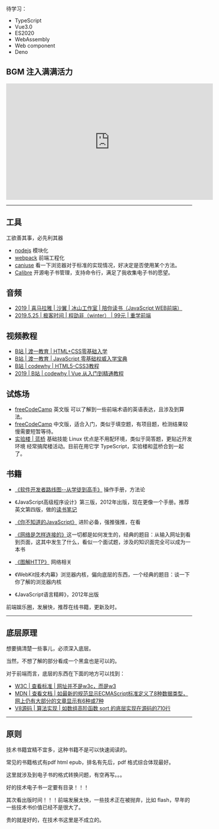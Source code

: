 
待学习：
- TypeScript
- Vue3.0
- ES2020
- WebAssembly
- Web component
- Deno

## BGM 注入满满活力
<iframe width="560" height="315" src="https://www.youtube.com/embed/videoseries?list=PLm1hJGu_QzR2IVyk3Lc_mbT5vxcyUt339" frameborder="0" allow="accelerometer; autoplay; encrypted-media; gyroscope; picture-in-picture" allowfullscreen></iframe>

---
## 工具
工欲善其事，必先利其器
- [nodejs](https://nodejs.org/zh-cn/) 模块化
- [webpack](https://webpack.js.org/) 前端工程化
- [caniuse](https://caniuse.com/) 看一下浏览器对于标准的实现情况，好决定是否使用某个方法。
- [Calibre](https://calibre-ebook.com/) 开源电子书管理，支持命令行，满足了我收集电子书的愿望。


## 音频
- [2019 | 喜马拉雅 | 沙翼 | 冰山工作室 | 陪你读书（JavaScript WEB前端）](https://www.ximalaya.com/jiaoyu/3740790)
- [2019.5.25 | 极客时间 | 程劭非（winter） | 99元 | 重学前端](https://time.geekbang.org/column/intro/100023201)

## 视频教程
- [B站 | 渡一教育 | HTML+CSS零基础入学](https://www.bilibili.com/video/BV1ZE41177b6)
- [B站 | 渡一教育 | JavaScript 零基础权威入学宝典](https://www.bilibili.com/video/BV1f4411R7M5)
- [B站 | codewhy | HTML5-CSS3教程](https://www.bilibili.com/video/BV1F7411776X)
- [2019 | B站 | codewhy | Vue 从入门到精通教程](https://www.bilibili.com/video/BV17j411f74d)


## 试炼场
- [freeCodeCamp](https://www.freecodecamp.org/) 英文版 可以了解到一些前端术语的英语表达，且涉及到算法。
- [freeCodeCamp](https://www.freecodecamp.one/) 中文版，适合入门，类似于填空题，有项目题，检测结果较慢需要短暂等待。
- [实验楼 | 蓝桥](https://www.lanqiao.cn/users/550342/) 基础技能 Linux 优点是不用配环境，类似于简答题，更贴近开发环境
经常搞爬楼活动。目前在用它学 TypeScript，实验楼和蓝桥合到一起了。


## 书籍 

- [《软件开发者路线图--从学徒到高手》](https://weread.qq.com/web/reader/9b9320c0597ce69b9770aa4) 操作手册，方法论
- 《JavaScript高级程序设计》第三版，2012年出版，现在更像一个手册。推荐英文第四版，做的[读书笔记](../the-note-of-professional-javascript-for-web-developers)
- [《你不知道的JavaScript》](https://github.com/getify/You-Dont-Know-JS) 进阶必备，强推强推，在看
- [《网络是怎样连接的》](https://weread.qq.com/web/reader/6f932ec05dd9eb6f96f14b9)这一切都是如何发生的，经典的题目：从输入网址到看到页面，这其中发生了什么，看似一个面试题，涉及的知识面完全可以成为一本书
- [《图解HTTP》](https://weread.qq.com/web/reader/3da32b505dd9f43da9a1aca) 网络相关
- 《WebKit技术内幕》浏览器内核，偏向底层的东西，一个经典的题目：谈一下你了解的浏览器内核

- 《JavaScript语言精粹》，2012年出版

前端娱乐圈，发展快，推荐在线书籍，更新及时。


---


## 底层原理 
想要搞清楚一些事儿，必须深入底层。

当然，不想了解的部分看成一个黑盒也是可以的。

对于前端而言，底层的东西在下面的地方可以找到：
- [W3C | 查看标准 | 网址并不是w3c，而是w3](https://www.w3.org/)
- [MDN | 查看文档 | 如最新的规范显示ECMAScript标准定义了8种数据类型，网上仍有大部分的文章显示有6种或7种](https://developer.mozilla.org/)
- [V8源码 | 算法实现 | 如数组高阶函数 sort 的底层实现在源码的710行](https://github.com/v8/v8/blob/ad82a40509c5b5b4680d4299c8f08d6c6d31af3c/src/js/array.js)



---

## 原则
技术书籍宜精不宜多，这种书籍不是可以快速阅读的。

常见的书籍格式有pdf html epub，排名有先后，pdf 格式综合体现最好。

这里就涉及到电子书的格式转换问题，有空再写。。。

好的技术电子书一定要有目录！！！

其次看出版时间！！！前端发展太快，一些技术正在被抛弃，比如 flash，早年的一些技术书价值已经不是很大了。

贵的就是好的，在技术书这里是不成立的。
